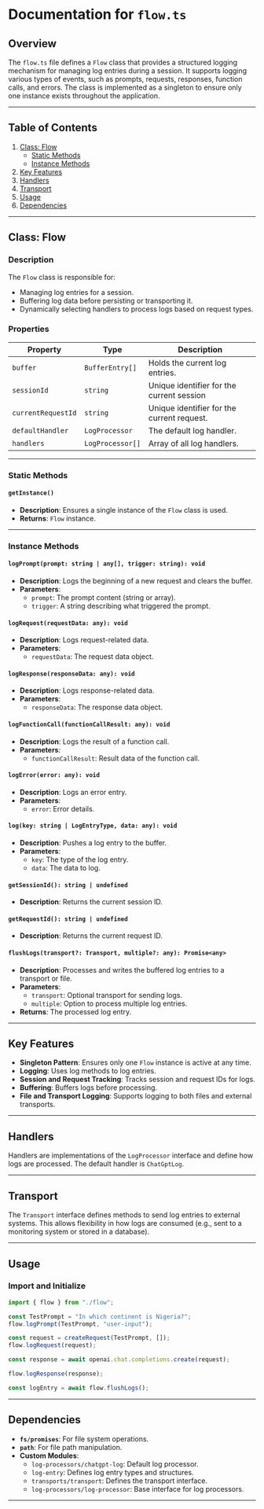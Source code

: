 # Documentation for `flow.ts`

## Overview

The `flow.ts` file defines a `Flow` class that provides a structured logging mechanism for managing log entries during a session. It supports logging various types of events, such as prompts, requests, responses, function calls, and errors. The class is implemented as a singleton to ensure only one instance exists throughout the application.

---

## Table of Contents

1. [Class: Flow](#class-flow)
   - [Static Methods](#static-methods)
   - [Instance Methods](#instance-methods)
2. [Key Features](#key-features)
3. [Handlers](#handlers)
4. [Transport](#transport)
5. [Usage](#usage)
6. [Dependencies](#dependencies)

---

## Class: Flow

### Description

The `Flow` class is responsible for:

- Managing log entries for a session.
- Buffering log data before persisting or transporting it.
- Dynamically selecting handlers to process logs based on request types.

### Properties

| Property           | Type             | Description                                |
| ------------------ | ---------------- | ------------------------------------------ |
| `buffer`           | `BufferEntry[]`  | Holds the current log entries.             |
| `sessionId`        | `string`         | Unique identifier for the current session  |
| `currentRequestId` | `string`         | Unique identifier for the current request. |
| `defaultHandler`   | `LogProcessor`   | The default log handler.                   |
| `handlers`         | `LogProcessor[]` | Array of all log handlers.                 |

---

### Static Methods

#### `getInstance()`

- **Description**: Ensures a single instance of the `Flow` class is used.
- **Returns**: `Flow` instance.

---

### Instance Methods

#### `logPrompt(prompt: string | any[], trigger: string): void`

- **Description**: Logs the beginning of a new request and clears the buffer.
- **Parameters**:
  - `prompt`: The prompt content (string or array).
  - `trigger`: A string describing what triggered the prompt.

#### `logRequest(requestData: any): void`

- **Description**: Logs request-related data.
- **Parameters**:
  - `requestData`: The request data object.

#### `logResponse(responseData: any): void`

- **Description**: Logs response-related data.
- **Parameters**:
  - `responseData`: The response data object.

#### `logFunctionCall(functionCallResult: any): void`

- **Description**: Logs the result of a function call.
- **Parameters**:
  - `functionCallResult`: Result data of the function call.

#### `logError(error: any): void`

- **Description**: Logs an error entry.
- **Parameters**:
  - `error`: Error details.

#### `log(key: string | LogEntryType, data: any): void`

- **Description**: Pushes a log entry to the buffer.
- **Parameters**:
  - `key`: The type of the log entry.
  - `data`: The data to log.

#### `getSessionId(): string | undefined`

- **Description**: Returns the current session ID.

#### `getRequestId(): string | undefined`

- **Description**: Returns the current request ID.

#### `flushLogs(transport?: Transport, multiple?: any): Promise<any>`

- **Description**: Processes and writes the buffered log entries to a transport or file.
- **Parameters**:
  - `transport`: Optional transport for sending logs.
  - `multiple`: Option to process multiple log entries.
- **Returns**: The processed log entry.

---

## Key Features

- **Singleton Pattern**: Ensures only one `Flow` instance is active at any time.
- **Logging**: Uses log methods to log entries.
- **Session and Request Tracking**: Tracks session and request IDs for logs.
- **Buffering**: Buffers logs before processing.
- **File and Transport Logging**: Supports logging to both files and external transports.

---

## Handlers

Handlers are implementations of the `LogProcessor` interface and define how logs are processed. The default handler is `ChatGptLog`.

---

## Transport

The `Transport` interface defines methods to send log entries to external systems. This allows flexibility in how logs are consumed (e.g., sent to a monitoring system or stored in a database).

---

## Usage

### Import and Initialize

```typescript
import { flow } from "./flow";

const TestPrompt = "In which continent is Nigeria?";
flow.logPrompt(TestPrompt, "user-input");

const request = createRequest(TestPrompt, []);
flow.logRequest(request);

const response = await openai.chat.completions.create(request);

flow.logResponse(response);

const logEntry = await flow.flushLogs();
```

---

## Dependencies

- **`fs/promises`**: For file system operations.
- **`path`**: For file path manipulation.
- **Custom Modules**:
  - `log-processors/chatgpt-log`: Default log processor.
  - `log-entry`: Defines log entry types and structures.
  - `transports/transport`: Defines the transport interface.
  - `log-processors/log-processor`: Base interface for log processors.

---
